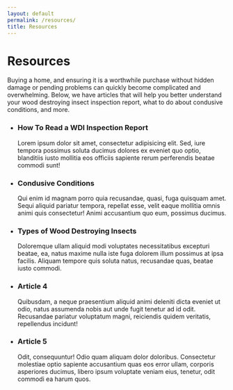 ```yaml
---
layout: default
permalink: /resources/
title: Resources
---
```


<div class="wrap {{ page.title }}">

  <h1>Resources</h1>

  <p>Buying a home, and ensuring it is a worthwhile purchase without hidden damage or pending problems can quickly become complicated and overwhelming. Below, we have articles that will help you better understand your wood destroying insect inspection report, what to do about condusive conditions, and more.</p>

  <ul>
    <li>
      <h3>How To Read a WDI Inspection Report</h3>
      <p>Lorem ipsum dolor sit amet, consectetur adipisicing elit. Sed, iure tempora possimus soluta ducimus dolores ex eveniet quo optio, blanditiis iusto mollitia eos officiis sapiente rerum perferendis beatae commodi sunt!</p>
    </li>
    <li>
      <h3>Condusive Conditions</h3>
      <p>Qui enim id magnam porro quia recusandae, quasi, fuga quisquam amet. Sequi aliquid pariatur tempora, repellat esse, velit eaque mollitia omnis animi quis consectetur! Animi accusantium quo eum, possimus ducimus.</p>
    </li>
    <li>
      <h3>Types of Wood Destroying Insects</h3>
      <p>Doloremque ullam aliquid modi voluptates necessitatibus excepturi beatae, ea, natus maxime nulla iste fuga dolorem illum possimus at ipsa facilis. Aliquam tempore quis soluta natus, recusandae quas, beatae iusto commodi.</p>
    </li>
    <li>
      <h3>Article 4</h3>
      <p>Quibusdam, a neque praesentium aliquid animi deleniti dicta eveniet ut odio, natus assumenda nobis aut unde fugit tenetur ad id odit. Recusandae pariatur voluptatum magni, reiciendis quidem veritatis, repellendus incidunt!</p>
    </li>
    <li>
      <h3>Article 5</h3>
      <p>Odit, consequuntur! Odio quam aliquam dolor doloribus. Consectetur molestiae optio sapiente accusantium quas eos error ullam, corporis asperiores ducimus, libero ipsum voluptate veniam eius, tenetur, odit commodi ea harum quos.</p>
    </li>
  </ul>

</div>
